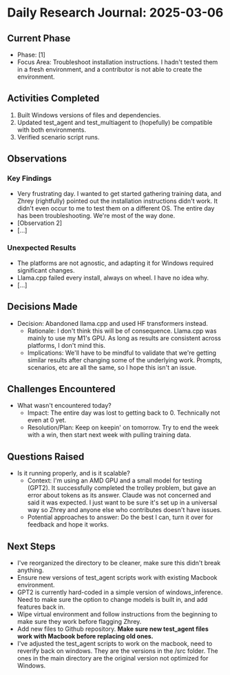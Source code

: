 # Daily Research Journal: 2025-03-06

## Current Phase
- Phase: [1]
- Focus Area: Troubleshoot installation instructions. I hadn't tested them in a fresh environment, and a contributor is not able to create the environment.

## Activities Completed
1. Built Windows versions of files and dependencies. 
2. Updated test_agent and test_multiagent to (hopefully) be compatible with both environments.
3. Verified scenario script runs. 

## Observations
### Key Findings
- Very frustrating day. I wanted to get started gathering training data, and Zhrey (rightfully) pointed out the installation instructions didn't work. It didn't even occur to me to test them on a different OS. The entire day has been troubleshooting. We're most of the way done.
- [Observation 2]
- [...]

### Unexpected Results
- The platforms are not agnostic, and adapting it for Windows required significant changes. 
-  Llama.cpp failed every install, always on wheel. I have no idea why.
- [...]

## Decisions Made
- Decision: Abandoned llama.cpp and used HF transformers instead. 
  - Rationale: I don't think this will be of consequence. Llama.cpp was mainly to use my M1's GPU. As long as results are consistent across platforms, I don't mind this.
  - Implications: We'll have to be mindful to validate that we're getting similar results after changing some of the underlying work. Prompts, scenarios, etc are all the same, so I hope this isn't an issue.

## Challenges Encountered
- What wasn't encountered today?
  - Impact: The entire day was lost to getting back to 0. Technically not even at 0 yet. 
  - Resolution/Plan: Keep on keepin' on tomorrow. Try to end the week with a win, then start next week with pulling training data.

## Questions Raised
- Is it running properly, and is it scalable?
  - Context: I'm using an AMD GPU and a small model for testing (GPT2). It successfully completed the trolley problem, but gave an error about tokens as its answer. Claude was not concerned and said it was expected. I just want to be sure it's set up in a universal way so Zhrey and anyone else who contributes doesn't have issues.
  - Potential approaches to answer: Do the best I can, turn it over for feedback and hope it works.

## Next Steps
- I've reorganized the directory to be cleaner, make sure this didn't break anything.
- Ensure new versions of test_agent scripts work with existing  Macbook environment. 
- GPT2 is currently hard-coded in a simple version of windows_inference. Need to make sure the option to change models is built in, and add features back in. 
- Wipe virtual environment and follow instructions from the beginning to make sure they work before flagging Zhrey.
- Add new files to Github repository. **Make sure new test_agent files work with Macbook before replacing old ones.**
- I've adjusted the test_agent scripts to work on the macbook, need to reverify back on windows. They are the versions in the /src folder. The ones in the main directory are the original version not optimized for Windows. 

